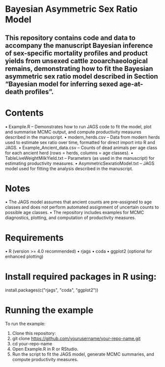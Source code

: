 # Bayesian Asymmetric Sex Ratio Model
## This repository contains code and data to accompany the manuscript Bayesian inference of sex-specific mortality profiles and product yields from unsexed cattle zooarchaeological remains, demonstrating how to fit the Bayesian asymmetric sex ratio model described in Section “Bayesian model for inferring sexed age-at-death profiles”.

# Contents
•	Example.R – Demonstrates how to run JAGS code to fit the model, plot and summarise MCMC output, and compute productivity measures described in the manuscript.
•	modern_herds.csv – Data from modern herds used to estimate sex ratio over time, formatted for direct import into R and JAGS.
•	Example_Ancient_data.csv – Counts of dead animals per age class for each ancient herd (rows = herds, columns = age classes).
•	TableLiveWeightMilkYield.txt – Parameters (as used in the manuscript) for estimating productivity measures.
•	AsymmetricSexratioModel.txt – JAGS model used for fitting the analysis described in the manuscript.
# Notes
•	The JAGS model assumes that ancient counts are pre-assigned to age classes and does not perform automated assignment of uncertain counts to possible age classes.
•	The repository includes examples for MCMC diagnostics, plotting, and computation of productivity measures.
# Requirements
•	R (version >= 4.0 recommended)
•	rjags
•	coda
•	ggplot2 (optional for enhanced plotting)
# Install required packages in R using:
install.packages(c("rjags", "coda", "ggplot2"))
# Running the example
To run the example:
1.	Clone this repository:
2.	git clone https://github.com/yourusername/your-repo-name.git
3.	cd your-repo-name
4.	Open Example.R in R or RStudio.
5.	Run the script to fit the JAGS model, generate MCMC summaries, and compute productivity measures.
